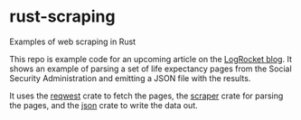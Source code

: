 # rust-scraping
Examples of web scraping in Rust

This repo is example code for an upcoming article on the [LogRocket blog](https://blog.logrocket.com/). It shows an example of parsing a set of life expectancy pages from the Social Security Administration and emitting a JSON file with the results.

It uses the [reqwest](https://crates.io/crates/reqwest) crate to fetch the pages, the [scraper](https://crates.io/crates/scraper) crate for parsing the pages, and the [json](https://crates.io/crates/json) crate to write the data out.
